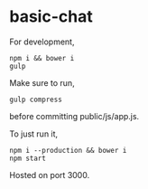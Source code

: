 # basic-chat

For development,
```
npm i && bower i
gulp
```

Make sure to run,
```
gulp compress
```
before committing public/js/app.js.

To just run it,
```
npm i --production && bower i
npm start
```

Hosted on port 3000.
